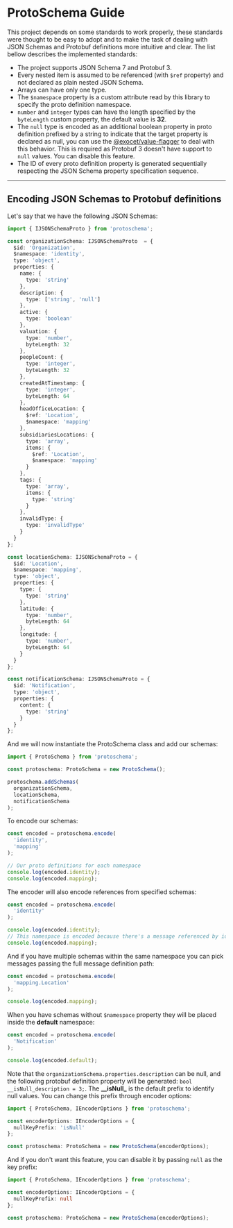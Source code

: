 # ProtoSchema Guide

This project depends on some standards to work properly, these standards were thought to be easy to adopt and to make the task of dealing with JSON Schemas and Protobuf definitions more intuitive and clear. The list bellow describes the implemented standards:

* The project supports JSON Schema 7 and Protobuf 3.
* Every nested item is assumed to be referenced (with `$ref` property) and not declared as plain nested JSON Schema.
* Arrays can have only one type.
* The `$namespace` property is a custom attribute read by this library to specify the proto definition namespace.
* `number` and `integer` types can have the length specified by the `byteLength` custom property, the default value is **32**.
* The `null` type is encoded as an additional boolean property in proto definition prefixed by a string to indicate that the target property is declared as null, you can use the [@exocet/value-flagger](https://github.com/exocet-engineering/exocet-value-flagger) to deal with this behavior. This is required as Protobuf 3 doesn't have support to `null` values. You can disable this feature.
* The ID of every proto definition property is generated sequentially respecting the JSON Schema property specification sequence.

-----------------------

## Encoding JSON Schemas to Protobuf definitions

Let's say that we have the following JSON Schemas:


```typescript
import { IJSONSchemaProto } from 'protoschema';

const organizationSchema: IJSONSchemaProto  = {
  $id: 'Organization',
  $namespace: 'identity',
  type: 'object',
  properties: {
    name: {
      type: 'string'
    },
    description: {
      type: ['string', 'null']
    },
    active: {
      type: 'boolean'
    },
    valuation: {
      type: 'number',
      byteLength: 32
    },
    peopleCount: {
      type: 'integer',
      byteLength: 32
    },
    createdAtTimestamp: {
      type: 'integer',
      byteLength: 64
    },
    headOfficeLocation: {
      $ref: 'Location',
      $namespace: 'mapping'
    },
    subsidiariesLocations: {
      type: 'array',
      items: {
        $ref: 'Location',
        $namespace: 'mapping'
      }
    },
    tags: {
      type: 'array',
      items: {
        type: 'string'
      }
    },
    invalidType: {
      type: 'invalidType'
    }
  }
};

const locationSchema: IJSONSchemaProto = {
  $id: 'Location',
  $namespace: 'mapping',
  type: 'object',
  properties: {
    type: {
      type: 'string'
    },
    latitude: {
      type: 'number',
      byteLength: 64
    },
    longitude: {
      type: 'number',
      byteLength: 64
    }
  }
};

const notificationSchema: IJSONSchemaProto = {
  $id: 'Notification',
  type: 'object',
  properties: {
    content: {
      type: 'string'
    }
  }
};
```

And we will now instantiate the ProtoSchema class and add our schemas:

```typescript
import { ProtoSchema } from 'protoschema';

const protoschema: ProtoSchema = new ProtoSchema();

protoschema.addSchemas(
  organizationSchema,
  locationSchema,
  notificationSchema
);
```

To encode our schemas:

```typescript
const encoded = protoschema.encode(
  'identity',
  'mapping'
);

// Our proto definitions for each namespace
console.log(encoded.identity);
console.log(encoded.mapping);
```

The encoder will also encode references from specified schemas:

```typescript
const encoded = protoschema.encode(
  'identity'
);

console.log(encoded.identity);
// This namespace is encoded because there's a message referenced by identity namespace
console.log(encoded.mapping);
```

And if you have multiple schemas within the same namespace you can pick messages passing the full message definition path:

```typescript
const encoded = protoschema.encode(
  'mapping.Location'
);

console.log(encoded.mapping);
```

When you have schemas without `$namespace` property they will be placed inside the **default** namespace:

```typescript
const encoded = protoschema.encode(
  'Notification'
);

console.log(encoded.default);
```

Note that the `organizationSchema.properties.description` can be null, and the following protobuf definition property will be generated: `bool __isNull_description = 3;`. The **\_\_isNull\_** is the default prefix to identify null values. You can change this prefix through encoder options:

```typescript
import { ProtoSchema, IEncoderOptions } from 'protoschema';

const encoderOptions: IEncoderOptions = {
  nullKeyPrefix: 'isNull'
};

const protoschema: ProtoSchema = new ProtoSchema(encoderOptions);
```

And if you don't want this feature, you can disable it by passing `null` as the key prefix:

```typescript
import { ProtoSchema, IEncoderOptions } from 'protoschema';

const encoderOptions: IEncoderOptions = {
  nullKeyPrefix: null
};

const protoschema: ProtoSchema = new ProtoSchema(encoderOptions);
```